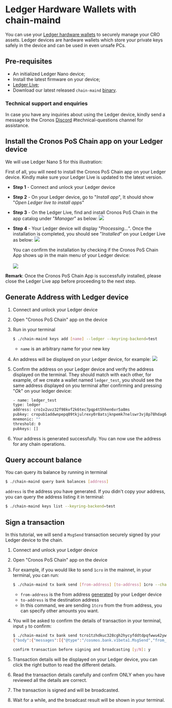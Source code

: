 # Ledger Hardware Wallets with chain-maind

You can use your [Ledger hardware wallets](https://www.ledger.com/) to securely manage your CRO assets. Ledger devices are hardware wallets which store your private keys safely in the device and can be used in even unsafe PCs.

## Pre-requisites

* An initialized Ledger Nano device;
* Install the latest firmware on your device;
* [Ledger Live](https://www.ledger.com/ledger-live);
* Download our latest released `chain-maind` [binary](https://github.com/crypto-org-chain/chain-main/releases).

### Technical support and enquiries

In case you have any inquiries about using the Ledger device, kindly send a message to the Cronos [Discord](https://discord.gg/pahqHz26q4) #technical-questions channel for assistance.

## Install the Cronos PoS Chain app on your Ledger device

We will use Ledger Nano S for this illustration:

First of all, you will need to install the Cronos PoS Chain app on your Ledger device. Kindly make sure your Ledger Live is updated to the latest version.

* **Step 1** - Connect and unlock your Ledger device
* **Step 2** - On your Ledger device, go to "_Install app_", It should show "_Open Ledger live to install apps_"
* **Step 3** - On the Ledger Live, find and install Cronos PoS Chain in the app catalog under "_Manager_" as below: ![](assets/ledger\_desktop\_wallet/s1-4-1.png)
*   **Step 4** - Your Ledger device will display "_Processing…_". Once the installation is completed, you should see "_Installed_" on your Ledger Live as below: ![](assets/ledger\_desktop\_wallet/s1-4-2.png)

    You can confirm the installation by checking if the Cronos PoS Chain App shows up in the main menu of your Ledger device: \
    \
    ![](assets/ledger\_desktop\_wallet/s1-4-3.jpeg)

**Remark**: Once the Cronos PoS Chain App is successfully installed, please close the Ledger Live app before proceeding to the next step.

## Generate Address with Ledger device

1. Connect and unlock your Ledger device
2. Open "Cronos PoS Chain" app on the device
3.  Run in your terminal

    ```bash
    $ ./chain-maind keys add [name] --ledger --keyring-backend=test
    ```

    * `name` is an arbitrary name for your new key
4. An address will be displayed on your Ledger device, for example: ![](assets/ledger\_desktop\_wallet/s9.png)
5.  Confirm the address on your Ledger device and verify the address displayed on the terminal. They should match with each other, for example, of we create a wallet named `ledger_test`, you should see the same address displayed on you terminal after confirming and pressing "_Ok_" on your ledger device:

    ```bash
    - name: ledger_test
    type: ledger
    address: cro1v2uvz32f98kvf2k6tec7pqp4t5hhen6vr5a8ms
    pubkey: cropub1addwnpepq09tkjulrexy0r8atsjknpemk7nelswr3vj8p78hdag62phdhwgzgnpxrmg
    mnemonic: ""
    threshold: 0
    pubkeys: []
    ```
6. Your address is generated successfully. You can now use the address for any chain operations.

## Query account balance

You can query its balance by running in terminal

```bash
$ ./chain-maind query bank balances [address]
```

`address` is the address you have generated. If you didn't copy your address, you can query the address listing it in terminal:

```bash
$ ./chain-maind keys list --keyring-backend=test
```

## Sign a transaction

In this tutorial, we will send a `MsgSend` transaction securely signed by your Ledger device to the chain.

1. Connect and unlock your Ledger device
2. Open "Cronos PoS Chain" app on the device
3.  For example, if you would like to send `1cro` in the mainnet, in your terminal, you can run:

    ```bash
    $ ./chain-maind tx bank send [from-address] [to-address] 1cro --chain-id="crypto-org-chain-mainnet-1" --ledger --keyring-backend=test  --sign-mode=amino-json
    ```

    * `from-address` is the from address [generated](ledger.md#generate-address-with-ledger-device) by your Ledger device
    * `to-address` is the destination address
    * In this command, we are sending `1tcro` from the from address, you can specify other amounts you want.
4.  You will be asked to confirm the details of transaction in your terminal, input `y` to confirm:

    ```bash
    $ ./chain-maind tx bank send tcro1tzhdkuc328cgh2hycyfddtdpqfwwu42ywyfvkj tcro1aaah6juc9n6wvkkkr4zdn073n8gt7waha39xsv 1tcro --chain-id=testnet-croeseid-4 --ledger --keyring-backend=test  --sign-mode=amino-json
    {"body":{"messages":[{"@type":"/cosmos.bank.v1beta1.MsgSend","from_address":"tcro1tzhdkuc328cgh2hycyfddtdpqfwwu42ywyfvkj","to_address":"tcro1aaah6juc9n6wvkkkr4zdn073n8gt7waha39xsv","amount":[{"denom":"basetcro","amount":"100000000"}]}],"memo":"","timeout_height":"0","extension_options":[],"non_critical_extension_options":[]},"auth_info":{"signer_infos":[],"fee":{"amount":[],"gas_limit":"200000","payer":"","granter":""}},"signatures":[]}

    confirm transaction before signing and broadcasting [y/N]: y
    ```
5. Transaction details will be displayed on your Ledger device, you can click the right button to read the different details.
6. Read the transaction details carefully and confirm ONLY when you have reviewed all the details are correct.
7. The transaction is signed and will be broadcasted.
8. Wait for a while, and the broadcast result will be shown in your terminal.
